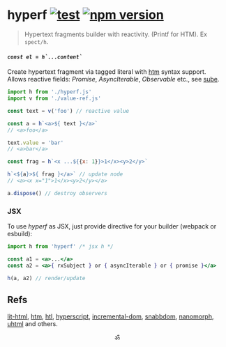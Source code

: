 # hyperf [![test](https://github.com/spectjs/hyperf/actions/workflows/test.yml/badge.svg)](https://github.com/spectjs/hyperf/actions/workflows/test.yml) [![npm version](https://img.shields.io/npm/v/hyperf)](http://npmjs.org/hyperf)

> Hypertext fragments builder with reactivity. (Printf for HTM). Ex `spect/h`.

#### _``const el = h`...content` ``_

Create hypertext fragment via tagged literal with [htm](https://github.com/htm) syntax support.<br/>
Allows reactive fields: _Promise_, _AsyncIterable_, _Observable_ etc., see [sube](https://github.com/spectjs/sube).

```js
import h from './hyperf.js'
import v from './value-ref.js'

const text = v('foo') // reactive value

const a = h`<a>${ text }</a>`
// <a>foo</a>

text.value = 'bar'
// <a>bar</a>

const frag = h`<x ...${{x: 1}}>1</x><y>2</y>`

h`<${a}>${ frag }</a>` // update node
// <a><x x="1">1</x><y>2</y></a>

a.dispose() // destroy observers
```

### JSX

To use _hyperf_ as JSX, just provide directive for your builder (webpack or esbuild):

```jsx
import h from 'hyperf' /* jsx h */

const a1 = <a>...</a>
const a2 = <a>{ rxSubject } or { asyncIterable } or { promise }</a>

h(a, a2) // render/update
```

## Refs

[lit-html](https://ghub.io/lit-html), [htm](https://ghub.io/htm), [htl](https://ghub.io/htl), [hyperscript](https://ghub.io/hyperscript), [incremental-dom](https://ghub.io/incremental-dom), [snabbdom](https://ghub.io/snabbdom), [nanomorph](https://ghub.io/nanomorph), [uhtml](https://ghub.io/uhtml) and others.

<p align="center">ॐ</p>
